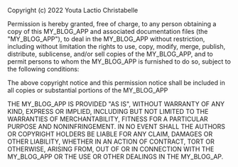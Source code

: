 Copyright (c) 2022 Youta Lactio Christabelle

Permission is hereby granted, free of charge, to any person obtaining a copy of this MY_BLOG_APP and associated documentation files (the "MY_BLOG_APP"), to deal in the MY_BLOG_APP without restriction, including without limitation the rights to use, copy, modify, merge, publish, distribute, sublicense, and/or sell copies of the MY_BLOG_APP, and to permit persons to whom the MY_BLOG_APP is furnished to do so, subject to the following conditions:

The above copyright notice and this permission notice shall be included in all copies or substantial portions of the MY_BLOG_APP

THE MY_BLOG_APP IS PROVIDED "AS IS", WITHOUT WARRANTY OF ANY KIND, EXPRESS OR IMPLIED, INCLUDING BUT NOT LIMITED TO THE WARRANTIES OF MERCHANTABILITY, FITNESS FOR A PARTICULAR PURPOSE AND NONINFRINGEMENT. IN NO EVENT SHALL THE AUTHORS OR COPYRIGHT HOLDERS BE LIABLE FOR ANY CLAIM, DAMAGES OR OTHER LIABILITY, WHETHER IN AN ACTION OF CONTRACT, TORT OR OTHERWISE, ARISING FROM, OUT OF OR IN CONNECTION WITH THE MY_BLOG_APP OR THE USE OR OTHER DEALINGS IN THE MY_BLOG_AP.

